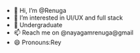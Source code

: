 - 👋 Hi, I’m @Renuga
- 👀 I’m interested in UI/UX and full stack 
- 🌱 Undergraduate
- 📫 Reach me on @nayagamrenuga@gmail
- 😄 Pronouns:Rey


<!---
NayagamRenuga/NayagamRenuga is a ✨ special ✨ repository because its `README.md` (this file) appears on your GitHub profile.
You can click the Preview link to take a look at your changes.
--->
